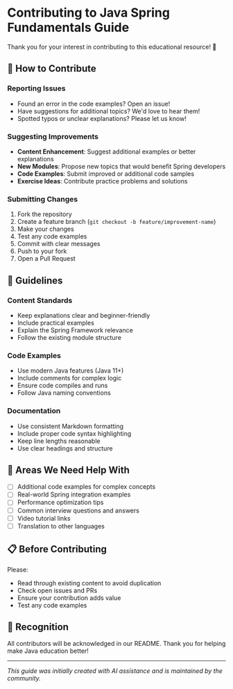 # Contributing to Java Spring Fundamentals Guide

Thank you for your interest in contributing to this educational resource! 🎉

## 🤝 How to Contribute

### Reporting Issues
- Found an error in the code examples? Open an issue!
- Have suggestions for additional topics? We'd love to hear them!
- Spotted typos or unclear explanations? Please let us know!

### Suggesting Improvements
- **Content Enhancement**: Suggest additional examples or better explanations
- **New Modules**: Propose new topics that would benefit Spring developers
- **Code Examples**: Submit improved or additional code samples
- **Exercise Ideas**: Contribute practice problems and solutions

### Submitting Changes
1. Fork the repository
2. Create a feature branch (`git checkout -b feature/improvement-name`)
3. Make your changes
4. Test any code examples
5. Commit with clear messages
6. Push to your fork
7. Open a Pull Request

## 📝 Guidelines

### Content Standards
- Keep explanations clear and beginner-friendly
- Include practical examples
- Explain the Spring Framework relevance
- Follow the existing module structure

### Code Examples
- Use modern Java features (Java 11+)
- Include comments for complex logic
- Ensure code compiles and runs
- Follow Java naming conventions

### Documentation
- Use consistent Markdown formatting
- Include proper code syntax highlighting
- Keep line lengths reasonable
- Use clear headings and structure

## 🎯 Areas We Need Help With

- [ ] Additional code examples for complex concepts
- [ ] Real-world Spring integration examples
- [ ] Performance optimization tips
- [ ] Common interview questions and answers
- [ ] Video tutorial links
- [ ] Translation to other languages

## 📋 Before Contributing

Please:
- Read through existing content to avoid duplication
- Check open issues and PRs
- Ensure your contribution adds value
- Test any code examples

## 🙏 Recognition

All contributors will be acknowledged in our README. Thank you for helping make Java education better!

---

*This guide was initially created with AI assistance and is maintained by the community.*

